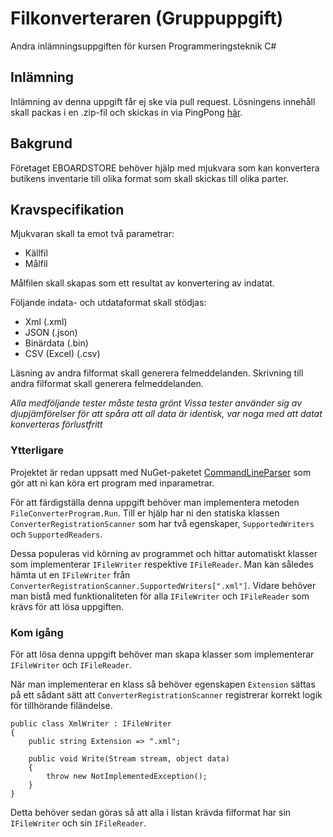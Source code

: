 # Filkonverteraren (Gruppuppgift)

Andra inlämningsuppgiften för kursen Programmeringsteknik C#

## Inlämning

Inlämning av denna uppgift får ej ske via pull request. Lösningens innehåll skall packas i en .zip-fil och skickas in via PingPong [här]().

## Bakgrund

Företaget EBOARDSTORE behöver hjälp med mjukvara som kan konvertera butikens inventarie till olika format som skall skickas till olika parter.

## Kravspecifikation

Mjukvaran skall ta emot två parametrar:

* Källfil
* Målfil

Målfilen skall skapas som ett resultat av konvertering av indatat.

Följande indata- och utdataformat skall stödjas:

* Xml (.xml)
* JSON (.json)
* Binärdata (.bin)
* CSV (Excel) (.csv)

Läsning av andra filformat skall generera felmeddelanden.
Skrivning till andra filformat skall generera felmeddelanden.

_Alla medföljande tester måste testa grönt_
_Vissa tester använder sig av djupjämförelser för att spåra att all data är identisk, var noga med att datat konverteras förlustfritt_

### Ytterligare

Projektet är redan uppsatt med NuGet-paketet [CommandLineParser](https://github.com/commandlineparser/commandline) som gör att ni kan köra ert program med inparametrar.

För att färdigställa denna uppgift behöver man implementera metoden `FileConverterProgram.Run`.
Till er hjälp har ni den statiska klassen `ConverterRegistrationScanner` som har två egenskaper, `SupportedWriters` och `SupportedReaders`.

Dessa populeras vid körning av programmet och hittar automatiskt klasser som implementerar `IFileWriter` respektive `IFileReader`.
Man kan således hämta ut en `IFileWriter` från `ConverterRegistrationScanner.SupportedWriters[".xml"]`.
Vidare behöver man bistå med funktionaliteten för alla `IFileWriter` och `IFileReader` som krävs för att lösa uppgiften.

### Kom igång

För att lösa denna uppgift behöver man skapa klasser som implementerar `IFileWriter` och `IFileReader`.

När man implementerar en klass så behöver egenskapen `Extension` sättas på ett sådant sätt att `ConverterRegistrationScanner` registrerar korrekt logik för tillhörande filändelse.

```
public class XmlWriter : IFileWriter
{
    public string Extension => ".xml";

    public void Write(Stream stream, object data)
    {
        throw new NotImplementedException();
    }
}
```

Detta behöver sedan göras så att alla i listan krävda filformat har sin `IFileWriter` och sin `IFileReader`.